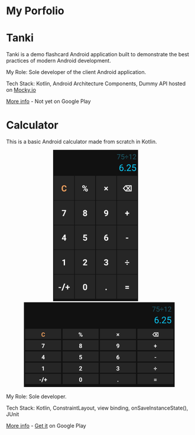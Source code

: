 # My Porfolio

 # Tanki

Tanki is a demo flashcard Android application built to demonstrate the best practices of modern Android development. 

My Role: Sole developer of the client Android application. 

Tech Stack: Kotlin, Android Architecture Components, Dummy API hosted on [Mocky.io](https://mocky.io/)

[More info](https://github.com/spike/tanki) - Not yet on Google Play

# Calculator

This is a basic Android calculator made from scratch in Kotlin.

<p align="center">
<img src="https://github.com/spike/spike/blob/main/screenshot-phone.jpg" width="230"  title="Calculator">&nbsp;&nbsp;&nbsp;&nbsp;&nbsp;<img src="https://github.com/spike/spike/blob/main/screenshot-land-phone.jpg" width="408" title="Word Guess">
</p>




My Role: Sole developer.  

Tech Stack: Kotlin, ConstraintLayout, view binding, onSaveInstanceState(), JUnit


[More info](https://github.com/spike/calculator)  -    [Get it](https://play.google.com/store/apps/details?id=com.calculator.calc)
 on Google Play

